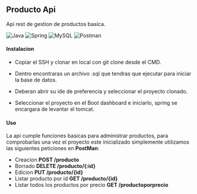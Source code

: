 ##  Producto Api

Api rest de gestion de productos basica.


![Java](https://img.shields.io/badge/java-%23ED8B00.svg?style=for-the-badge&logo=openjdk&logoColor=white)  ![Spring](https://img.shields.io/badge/spring-%236DB33F.svg?style=for-the-badge&logo=spring&logoColor=white) ![MySQL](https://img.shields.io/badge/mysql-%2300f.svg?style=for-the-badge&logo=mysql&logoColor=white)  ![Postman](https://img.shields.io/badge/Postman-FF6C37?style=for-the-badge&logo=postman&logoColor=white)


#### Instalacion

- Copiar el SSH y clonar en local con git clone desde el CMD.

- Dentro encontraras un archivo .sql que tendras que ejecutar para iniciar la base de datos.

- Deberan abrir su ide de preferencia y seleccionar el proyecto clonado.

- Seleccionar el proyecto en el Boot dashboard e iniciarlo, spring se encargara de levantar el tomcat.


#### Uso

La api cumple funciones basicas para administrar productos, para comprobarlas una vez el proyecto este inicializado simplemente utilizamos las siguientes peticiones en **PostMan**:

- Creacion **POST /producto**
- Borrado **DELETE /producto/{:id}**
- Edicion **PUT /producto/{id}**
- Listar producto por id **GET /producto/{id}**
- Listar todos los productos por precio **GET /productoporprecio**


